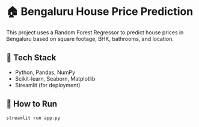 # 🏠 Bengaluru House Price Prediction

This project uses a Random Forest Regressor to predict house prices in Bengaluru based on square footage, BHK, bathrooms, and location.

## 📌 Tech Stack
- Python, Pandas, NumPy
- Scikit-learn, Seaborn, Matplotlib
- Streamlit (for deployment)

## 🚀 How to Run
```bash
streamlit run app.py
